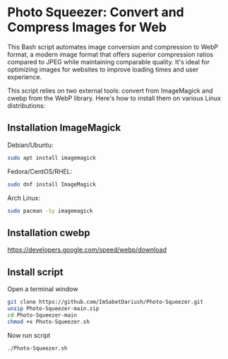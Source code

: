 
# Photo Squeezer: Convert and Compress Images for Web

This Bash script automates image conversion and compression to WebP format, a modern image format that offers superior compression ratios compared to JPEG while maintaining comparable quality. It's ideal for optimizing images for websites to improve loading times and user experience.

This script relies on two external tools: convert from ImageMagick and cwebp from the WebP library. Here's how to install them on various Linux distributions:

## Installation ImageMagick
Debian/Ubuntu:
```bash
sudo apt install imagemagick
```
Fedora/CentOS/RHEL:
```bash
sudo dnf install ImageMagick
```
Arch Linux:
```bash
sudo pacman -Sy imagemagick
```
## Installation cwebp
https://developers.google.com/speed/webp/download

## Install script
Open a terminal window
```bash
git clone https://github.com/ImSabetDariush/Photo-Squeezer.git
unzip Photo-Squeezer-main.zip
cd Photo-Squeezer-main
chmod +x Photo-Squeezer.sh
```
Now run script 
```bash
./Photo-Squeezer.sh
```
